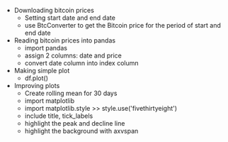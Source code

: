 * Downloading bitcoin prices
    - Setting start date and end date
    - use BtcConverter to get the Bitcoin price for the period of start and end date
* Reading bitcoin prices into pandas
    - import pandas
    - assign 2 columns: date and price
    - convert date column into index column
* Making simple plot
    - df.plot()
* Improving plots
    - Create rolling mean for 30 days
    - import matplotlib
    - import matplotlib.style >> style.use('fivethirtyeight')
    - include title, tick_labels
    - highlight the peak and decline line
    - highlight the background with axvspan
